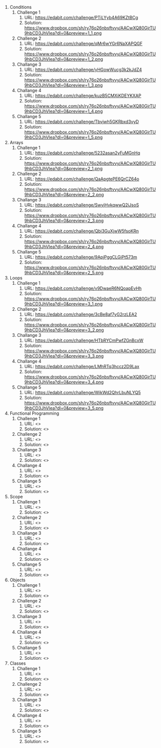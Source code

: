 
1. Conditions
    1. Challenge 1
        1. URL: <https://edabit.com/challenge/PTiLYyb4A69KZtBCg>
        2. Solution: <https://www.dropbox.com/sh/ry76o26nbsftvvy/AACwXQ80GjrTU9hbCD3JhVIea?dl=0&preview=1_1.png>
    2. Challenge 2
        1. URL: <https://edabit.com/challenge/qMr6wYGr6NaXAPQGF>
        2. Solution: <https://www.dropbox.com/sh/ry76o26nbsftvvy/AACwXQ80GjrTU9hbCD3JhVIea?dl=0&preview=1_2.png>
    3. Challange 3
        1. URL: <https://edabit.com/challenge/yHGowWucg3k2kJdZ4>
        2. Solution: <https://www.dropbox.com/sh/ry76o26nbsftvvy/AACwXQ80GjrTU9hbCD3JhVIea?dl=0&preview=1_3.png>
    4. Challange 4
        1. URL: <https://edabit.com/challenge/kuzB5CMXiKDEYKXAP>
        2. Solution: <https://www.dropbox.com/sh/ry76o26nbsftvvy/AACwXQ80GjrTU9hbCD3JhVIea?dl=0&preview=1_4.png>
    5. Challange 5
        1. URL: <https://edabit.com/challenge/Tbvjwh5GKRbxd3vyD>
        2. Solution: <https://www.dropbox.com/sh/ry76o26nbsftvvy/AACwXQ80GjrTU9hbCD3JhVIea?dl=0&preview=1_5.png>        
2. Arrays
    1. Challenge 1
        1. URL: <https://edabit.com/challenge/5232asan2yFuMGnHq> 
        2. Solution: <https://www.dropbox.com/sh/ry76o26nbsftvvy/AACwXQ80GjrTU9hbCD3JhVIea?dl=0&preview=2_1.png> 
    2. Challenge 2
        1. URL: <https://edabit.com/challenge/QaApgtePE6QrCZ64o>
        2. Solution: <https://www.dropbox.com/sh/ry76o26nbsftvvy/AACwXQ80GjrTU9hbCD3JhVIea?dl=0&preview=2_2.png>
    3. Challange 3
        1. URL: <https://edabit.com/challenge/SwyjHvkqwwQ2iJsoS>
        2. Solution: <https://www.dropbox.com/sh/ry76o26nbsftvvy/AACwXQ80GjrTU9hbCD3JhVIea?dl=0&preview=2_3.png>
    4. Challange 4
        1. URL: <https://edabit.com/challenge/Qbi3GuXjwW5fsoKRn>
        2. Solution: <https://www.dropbox.com/sh/ry76o26nbsftvvy/AACwXQ80GjrTU9hbCD3JhVIea?dl=0&preview=2_4.png>
    5. Challange 5
        1. URL: <https://edabit.com/challenge/9ApjPggCLGiPt573m>
        2. Solution: <https://www.dropbox.com/sh/ry76o26nbsftvvy/AACwXQ80GjrTU9hbCD3JhVIea?dl=0&preview=2_5.png>
3. Loops
    1. Challenge 1
        1. URL: <https://edabit.com/challenge/v9DwaeR6NQoapEvHh> 
        2. Solution: <https://www.dropbox.com/sh/ry76o26nbsftvvy/AACwXQ80GjrTU9hbCD3JhVIea?dl=0&preview=3_1.png> 
    2. Challenge 2
        1. URL: <https://edabit.com/challenge/3cBe8af7yG2rzLEA2>
        2. Solution: <https://www.dropbox.com/sh/ry76o26nbsftvvy/AACwXQ80GjrTU9hbCD3JhVIea?dl=0&preview=3_2.png>
    3. Challange 3
        1. URL: <https://edabit.com/challenge/HTbRYCmPwfZGnBcxW>
        2. Solution: <https://www.dropbox.com/sh/ry76o26nbsftvvy/AACwXQ80GjrTU9hbCD3JhVIea?dl=0&preview=3_3.png>
    4. Challange 4
        1. URL: <https://edabit.com/challenge/LMhRTq3hccz2D9Lax>
        2. Solution: <https://www.dropbox.com/sh/ry76o26nbsftvvy/AACwXQ80GjrTU9hbCD3JhVIea?dl=0&preview=3_4.png>
    5. Challange 5
        1. URL: <https://edabit.com/challenge/WikWd2QhrLbuNLYQ5>
        2. Solution: <https://www.dropbox.com/sh/ry76o26nbsftvvy/AACwXQ80GjrTU9hbCD3JhVIea?dl=0&preview=3_5.png>            
4. Functional Programming
    1. Challenge 1
        1. URL: <> 
        2. Solution: <> 
    2. Challenge 2
        1. URL: <>
        2. Solution: <>
    3. Challange 3
        1. URL: <>
        2. Solution: <>
    4. Challange 4
        1. URL: <>
        2. Solution: <>
    5. Challange 5
        1. URL: <>
        2. Solution: <>
5. Scope
    1. Challenge 1
        1. URL: <> 
        2. Solution: <> 
    2. Challenge 2
        1. URL: <>
        2. Solution: <>
    3. Challange 3
        1. URL: <>
        2. Solution: <>
    4. Challange 4
        1. URL: <>
        2. Solution: <>
    5. Challange 5
        1. URL: <>
        2. Solution: <>
6. Objects
    1. Challenge 1
        1. URL: <> 
        2. Solution: <> 
    2. Challenge 2
        1. URL: <>
        2. Solution: <>
    3. Challange 3
        1. URL: <>
        2. Solution: <>
    4. Challange 4
        1. URL: <>
        2. Solution: <>
    5. Challange 5
        1. URL: <>
        2. Solution: <>
7. Classes
    1. Challenge 1
        1. URL: <> 
        2. Solution: <> 
    2. Challenge 2
        1. URL: <>
        2. Solution: <>
    3. Challange 3
        1. URL: <>
        2. Solution: <>
    4. Challange 4
        1. URL: <>
        2. Solution: <>
    5. Challange 5
        1. URL: <>
        2. Solution: <>
